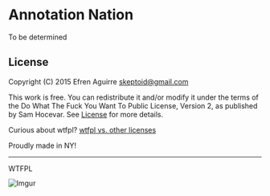# Annotation Nation

To be determined

## License

Copyright (C) 2015 Efren Aguirre <skeptoid@gmail.com>

This work is free. You can redistribute it and/or modify it under the
terms of the Do What The Fuck You Want To Public License, Version 2,
as published by Sam Hocevar. See
[License](https://github.com/countxyz/annotation-nation/blob/master/LICENSE.txt)
for more details.

Curious about wtfpl?
[wtfpl vs. other licenses](http://www.wtfpl.net/wp-content/uploads/2012/12/wtfpl-strip.jpg)

Proudly made in NY!

___

<a href='http://www.wtfpl.net/'>
  <img
    src='http://www.wtfpl.net/wp-content/uploads/2012/12/wtfpl-badge-4.png'
    width='80'
    height='15'
    alt='WTFPL' />
</a>

![Imgur](http://i.imgur.com/S8XG5OKm.jpg)
